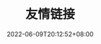 ---
title: 友情链接
description: 友情链接

date: 2022-06-09T20:12:52+08:00
lastmod: 2022-06-09T20:12:52+08:00
---
